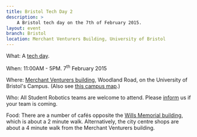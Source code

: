 ```yaml
---
title: Bristol Tech Day 2
description: >
    A Bristol tech day on the 7th of February 2015.
layout: event
branch: Bristol
location: Merchant Venturers Building, University of Bristol
---
```


What: A [tech day](/events/tech_days).

When: 11:00AM - 5PM. 7<sup>th</sup> February 2015

Where: [Merchant Venturers building](http://www.bristol.ac.uk/conferences-hospitality/conferences/precinct/merchant/),
   Woodland Road, on the University of Bristol's Campus.
  (Also see [this campus map](http://www.bris.ac.uk/media-library/sites/maps/migrated/documents/precinct-key.pdf).)

Who: All Student Robotics teams are welcome to attend.
  Please [inform](/about/contactus) us if your team is coming.

Food: There are a number of cafés opposite the [Wills Memorial building](http://www.bristol.ac.uk/conferences-hospitality/conferences/precinct/willsmemorial), which is about a 2 minute walk.
  Alternatively, the city centre shops are about a 4 minute walk from the Merchant Venturers building.
